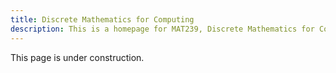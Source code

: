 ```yaml
---
title: Discrete Mathematics for Computing
description: This is a homepage for MAT239, Discrete Mathematics for Computing, at Southern New Hampshire University
---
```


This page is under construction.

